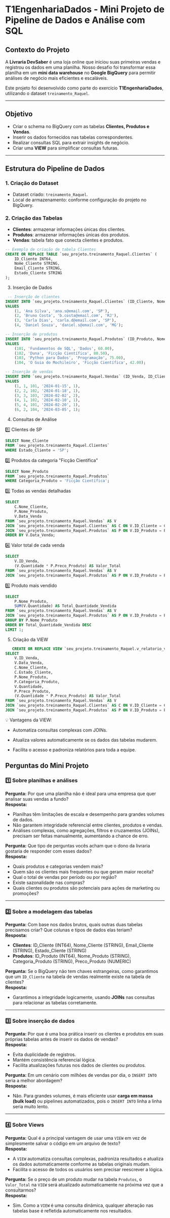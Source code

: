 # T1EngenhariaDados - Mini Projeto de Pipeline de Dados e Análise com SQL

## Contexto do Projeto

A **Livraria DevSaber** é uma loja online que iniciou suas primeiras vendas e registrou os dados em uma planilha. Nosso desafio foi transformar essa planilha em um **mini data warehouse** no **Google BigQuery** para permitir análises de negócio mais eficientes e escaláveis.

Este projeto foi desenvolvido como parte do exercício **T1EngenhariaDados**, utilizando o dataset `treinamento_Raquel`.

---

## Objetivo

- Criar o schema no BigQuery com as tabelas **Clientes, Produtos e Vendas**.
- Inserir os dados fornecidos nas tabelas correspondentes.
- Realizar consultas SQL para extrair insights de negócio.
- Criar uma **VIEW** para simplificar consultas futuras.

---

## Estrutura do Pipeline de Dados

### 1. Criação do Dataset
- Dataset criado: `treinamento_Raquel`.
- Local de armazenamento: conforme configuração do projeto no BigQuery.

### 2. Criação das Tabelas
- **Clientes**: armazenar informações únicas dos clientes.
- **Produtos**: armazenar informações únicas dos produtos.
- **Vendas**: tabela fato que conecta clientes e produtos.

```sql
-- Exemplo de criação de tabela Clientes
CREATE OR REPLACE TABLE `seu_projeto.treinamento_Raquel.Clientes` (
    ID_Cliente INT64,
    Nome_Cliente STRING,
    Email_Cliente STRING,
    Estado_Cliente STRING
);
```

3. Inserção de Dados

```sql
 -- Inserção de clientes
INSERT INTO `seu_projeto.treinamento_Raquel.Clientes` (ID_Cliente, Nome_Cliente, Email_Cliente, Estado_Cliente)
VALUES
    (1, 'Ana Silva', 'ana.s@email.com', 'SP'),
    (2, 'Bruno Costa', 'b.costa@email.com', 'RJ'),
    (3, 'Carla Dias', 'carla.d@email.com', 'SP'),
    (4, 'Daniel Souza', 'daniel.s@email.com', 'MG');

-- Inserção de produtos
INSERT INTO `seu_projeto.treinamento_Raquel.Produtos` (ID_Produto, Nome_Produto, Categoria_Produto, Preco_Produto)
VALUES
    (101, 'Fundamentos de SQL', 'Dados', 60.00),
    (102, 'Duna', 'Ficção Científica', 80.50),
    (103, 'Python para Dados', 'Programação', 75.00),
    (104, 'O Guia do Mochileiro', 'Ficção Científica', 42.00);

-- Inserção de vendas
INSERT INTO `seu_projeto.treinamento_Raquel.Vendas` (ID_Venda, ID_Cliente, ID_Produto, Data_Venda, Quantidade)
VALUES
    (1, 1, 101, '2024-01-15', 1),
    (2, 2, 102, '2024-01-18', 1),
    (3, 3, 103, '2024-02-02', 2),
    (4, 1, 102, '2024-02-10', 1),
    (5, 4, 101, '2024-02-20', 1),
    (6, 2, 104, '2024-03-05', 1);
```
4. Consultas de Análise

1️⃣ Clientes de SP
```sql
SELECT Nome_Cliente
FROM `seu_projeto.treinamento_Raquel.Clientes`
WHERE Estado_Cliente = 'SP';
```
2️⃣ Produtos da categoria "Ficção Científica"
```sql
SELECT Nome_Produto
FROM `seu_projeto.treinamento_Raquel.Produtos`
WHERE Categoria_Produto = 'Ficção Científica';
```
3️⃣ Todas as vendas detalhadas
```sql
SELECT
    C.Nome_Cliente,
    P.Nome_Produto,
    V.Data_Venda
FROM `seu_projeto.treinamento_Raquel.Vendas` AS V
JOIN `seu_projeto.treinamento_Raquel.Clientes` AS C ON V.ID_Cliente = C.ID_Cliente
JOIN `seu_projeto.treinamento_Raquel.Produtos` AS P ON V.ID_Produto = P.ID_Produto
ORDER BY V.Data_Venda;
```
4️⃣ Valor total de cada venda
```sql
SELECT
    V.ID_Venda,
    (V.Quantidade * P.Preco_Produto) AS Valor_Total
FROM `seu_projeto.treinamento_Raquel.Vendas` AS V
JOIN `seu_projeto.treinamento_Raquel.Produtos` AS P ON V.ID_Produto = P.ID_Produto;
```
5️⃣ Produto mais vendido
```sql
SELECT
    P.Nome_Produto,
    SUM(V.Quantidade) AS Total_Quantidade_Vendida
FROM `seu_projeto.treinamento_Raquel.Vendas` AS V
JOIN `seu_projeto.treinamento_Raquel.Produtos` AS P ON V.ID_Produto = P.ID_Produto
GROUP BY P.Nome_Produto
ORDER BY Total_Quantidade_Vendida DESC
LIMIT 1;
```

5. Criação da VIEW
```sql
   CREATE OR REPLACE VIEW `seu_projeto.treinamento_Raquel.v_relatorio_vendas_detalhado` AS
SELECT
    V.ID_Venda,
    V.Data_Venda,
    C.Nome_Cliente,
    C.Estado_Cliente,
    P.Nome_Produto,
    P.Categoria_Produto,
    V.Quantidade,
    P.Preco_Produto,
    (V.Quantidade * P.Preco_Produto) AS Valor_Total
FROM `seu_projeto.treinamento_Raquel.Vendas` AS V
JOIN `seu_projeto.treinamento_Raquel.Clientes` AS C ON V.ID_Cliente = C.ID_Cliente
JOIN `seu_projeto.treinamento_Raquel.Produtos` AS P ON V.ID_Produto = P.ID_Produto;
```
💡 Vantagens da VIEW:

- Automatiza consultas complexas com JOINs.

- Atualiza valores automaticamente se os dados das tabelas mudarem.

- Facilita o acesso e padroniza relatórios para toda a equipe.

## Perguntas do Mini Projeto

### 1️⃣ Sobre planilhas e análises
**Pergunta:** Por que uma planilha não é ideal para uma empresa que quer analisar suas vendas a fundo?  
**Resposta:**  
- Planilhas têm limitações de escala e desempenho para grandes volumes de dados.  
- Não garantem integridade referencial entre clientes, produtos e vendas.  
- Análises complexas, como agregações, filtros e cruzamentos (JOINs), precisam ser feitas manualmente, aumentando a chance de erro.

**Pergunta:** Que tipo de perguntas vocês acham que o dono da livraria gostaria de responder com esses dados?  
**Resposta:**  
- Quais produtos e categorias vendem mais?  
- Quem são os clientes mais frequentes ou que geram maior receita?  
- Qual o total de vendas por período ou por região?  
- Existe sazonalidade nas compras?  
- Quais clientes ou produtos são potenciais para ações de marketing ou promoções?

---

### 2️⃣ Sobre a modelagem das tabelas
**Pergunta:** Com base nos dados brutos, quais outras duas tabelas precisamos criar? Que colunas e tipos de dados elas teriam?  
**Resposta:**  
- **Clientes**: ID_Cliente (INT64), Nome_Cliente (STRING), Email_Cliente (STRING), Estado_Cliente (STRING)  
- **Produtos**: ID_Produto (INT64), Nome_Produto (STRING), Categoria_Produto (STRING), Preco_Produto (NUMERIC)

**Pergunta:** Se o BigQuery não tem chaves estrangeiras, como garantimos que um `ID_Cliente` na tabela de vendas realmente existe na tabela de clientes?  
**Resposta:**  
- Garantimos a integridade logicamente, usando **JOINs** nas consultas para relacionar as tabelas corretamente.

---

### 3️⃣ Sobre inserção de dados
**Pergunta:** Por que é uma boa prática inserir os clientes e produtos em suas próprias tabelas antes de inserir os dados de vendas?  
**Resposta:**  
- Evita duplicidade de registros.  
- Mantém consistência referencial lógica.  
- Facilita atualizações futuras nos dados de clientes ou produtos.

**Pergunta:** Em um cenário com milhões de vendas por dia, o `INSERT INTO` seria a melhor abordagem?  
**Resposta:**  
- Não. Para grandes volumes, é mais eficiente usar **carga em massa (bulk load)** ou pipelines automatizados, pois o `INSERT INTO` linha a linha seria muito lento.

---

### 4️⃣ Sobre Views
**Pergunta:** Qual é a principal vantagem de usar uma `VIEW` em vez de simplesmente salvar o código em um arquivo de texto?  
**Resposta:**  
- A `VIEW` automatiza consultas complexas, padroniza resultados e atualiza os dados automaticamente conforme as tabelas originais mudam.  
- Facilita o acesso de todos os usuários sem precisar reescrever a lógica.

**Pergunta:** Se o preço de um produto mudar na tabela `Produtos`, o `Valor_Total` na `VIEW` será atualizado automaticamente na próxima vez que a consultarmos?  
**Resposta:**  
- Sim. Como a `VIEW` é uma consulta dinâmica, qualquer alteração nas tabelas base é refletida automaticamente nos resultados.



